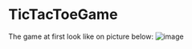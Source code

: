 # TicTacToeGame

The game at first look like on picture below:
![image](https://user-images.githubusercontent.com/97039181/206027920-c4a86507-7f6b-48c9-b809-e6e25ffbd5b5.png)
